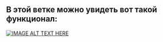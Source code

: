 ## В этой ветке можно увидеть вот такой функционал:

[![IMAGE ALT TEXT HERE](https://img.youtube.com/vi/GF51wE3o-Mg/0.jpg)](https://www.youtube.com/watch?v=GF51wE3o-Mg)
